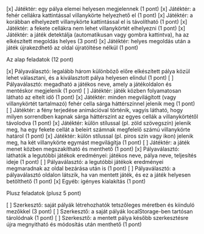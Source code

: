 [x] Játéktér: egy pálya elemei helyesen megjelennek (1 pont)
[x] Játéktér: a fehér cellákra kattintással villanykörte helyezhető el (1 pont)
[x] Játéktér: a korábban elhelyezett villanykörte kattintással el is távolítható (1 pont)
[x] Játéktér: a fekete cellákra nem lehet villanykörtét elhelyezni (1 pont)
[x] Játéktér: a játék detektálja (automatikusan vagy gombra kattintva), ha az elkészített megoldás helyes (3 pont)
[x] Játéktér: helyes megoldás után a játék újrakezdhető az oldal újratöltése nélkül (1 pont)

Az alap feladatok (12 pont)

[x] Pályaválasztó: legalább három különböző előre elkészített pálya közül lehet választani, és a kiválasztott pálya helyesen elindul (1 pont)
[ ] Pályaválasztó: megadható a játékos neve, amely a játékoldalon és mentéskor megjelenik (1 pont)
[ ] Játéktér: játék közben folyamatosan látható az eltelt idő (1 pont)
[x] Játéktér: minden megvilágított (vagy villanykörtét tartalmazó) fehér cella sárga háttérszínnel jelenik meg (1 pont)
[ ] Játéktér: a fény terjedése animációval történik, vagyis látható, hogy milyen sorrendben kapnak sárga háttérszínt az egyes cellák a villanykörtétől távolodva (1 pont)
[x] Játéktér: külön stílussal (pl. zöld szövegszín) jelenik meg, ha egy fekete cellát a beleírt számnak megfelelő számú villanykörte határol (1 pont)
[x] Játéktér: külön stílussal (pl. piros szín vagy ikon) jelenik meg, ha két villanykörte egymást megvilágítja (1 pont)
[ ] Játéktér: a játék menet közben megszakítható és menthető (1 pont)
[x] Pályaválasztó: láthatók a legutóbbi játékok eredményei: játékos neve, pálya neve, teljesítés ideje (1 pont)
[ ] Pályaválasztó: a legutóbbi játékok eredményei megmaradnak az oldal bezárása után is (1 pont)
[ ] Pályaválasztó: a pályaválasztó oldalon látszik, ha van mentett játék, és ez a játék helyesen betölthető (1 pont)
[x] Egyéb: igényes kialakítás (1 pont)

Plusz feladatok (plusz 5 pont)

[ ] Szerkesztő: saját pályák létrehozhatók tetszőleges méretben és kiinduló mezőkkel (3 pont)
[ ] Szerkesztő: a saját pályák localStorage-ben tartósan tárolódnak (1 pont)
[ ] Szerkesztő: a mentett pálya később szerkesztésre újra megnyitható és módosítás után menthető (1 pont)
